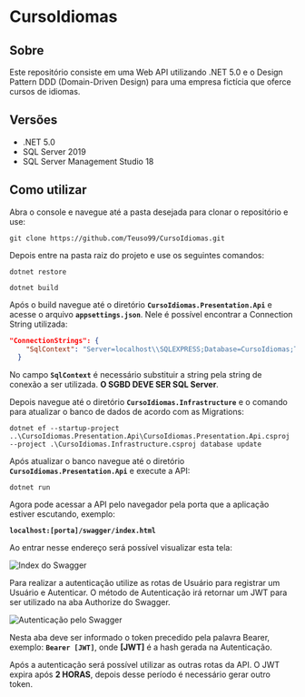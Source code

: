 # CursoIdiomas


## Sobre
Este repositório consiste em uma Web API utilizando .NET 5.0 e o Design Pattern DDD (Domain-Driven Design) para uma empresa fictícia que oferce cursos de idiomas.

## Versões
- .NET 5.0
- SQL Server 2019 
- SQL Server Management Studio 18

## Como utilizar
Abra o console e navegue até a pasta desejada para clonar o repositório e use:

```
git clone https://github.com/Teuso99/CursoIdiomas.git
```

Depois entre na pasta raiz do projeto e use os seguintes comandos:

```
dotnet restore
```

```
dotnet build
```

Após o build navegue até o diretório **`CursoIdiomas.Presentation.Api`** e acesse o arquivo **`appsettings.json`**. Nele é possível encontrar a Connection String utilizada:

```json
"ConnectionStrings": {
    "SqlContext": "Server=localhost\\SQLEXPRESS;Database=CursoIdiomas;Trusted_Connection=True;"
  }
```

No campo **`SqlContext`** é necessário substituir a string pela string de conexão a ser utilizada. **O SGBD DEVE SER SQL Server**.

Depois navegue até o diretório **`CursoIdiomas.Infrastructure`** e o comando para atualizar o banco de dados de acordo com as Migrations:

```
dotnet ef --startup-project ..\CursoIdiomas.Presentation.Api\CursoIdiomas.Presentation.Api.csproj --project .\CursoIdiomas.Infrastructure.csproj database update
```

Após atualizar o banco navegue até o diretório **`CursoIdiomas.Presentation.Api`** e execute a API:

```
dotnet run
```

Agora pode acessar a API pelo navegador pela porta que a aplicação estiver escutando, exemplo:

**`localhost:[porta]/swagger/index.html`**

Ao entrar nesse endereço será possível visualizar esta tela:

![Index do Swagger](https://i.imgur.com/SDvmPtU.png)

Para realizar a autenticação utilize as rotas de Usuário para registrar um Usuário e Autenticar. O método de Autenticação irá retornar um JWT para ser utilizado na aba Authorize do Swagger.

![Autenticação pelo Swagger](https://i.imgur.com/mKvHeqV.png)

Nesta aba deve ser informado o token precedido pela palavra Bearer, exemplo: **`Bearer [JWT]`**, onde **[JWT]** é a hash gerada na Autenticação.

Após a autenticação será possível utilizar as outras rotas da API. O JWT expira após **2 HORAS**, depois desse período é necessário gerar outro token.
